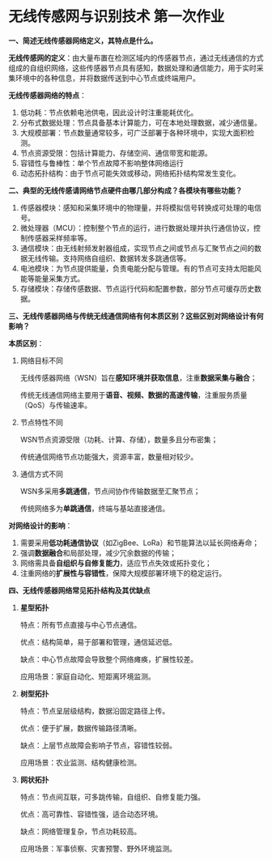 # 无线传感网与识别技术 第一次作业

**一、简述无线传感器网络定义，其特点是什么。**

**无线传感网的定义**：由大量布置在检测区域内的传感器节点，通过无线通信的方式组成的自组织网络，这些传感器节点具有感知，数据处理和通信能力，用于实时采集环境中的各种信息，并将数据传送到中心节点或终端用户。

**无线传感器网络的特点**：

1. 低功耗：节点依赖电池供电，因此设计时注重能耗优化。
2. 分布式数据处理：节点具备基本计算能力，可在本地处理数据，减少通信量。
3. 大规模部署：节点数量通常较多，可广泛部署于各种环境中，实现大面积检测。
4. 节点资源受限：包括计算能力、存储空间、通信带宽和能源。
5. 容错性与鲁棒性：单个节点故障不影响整体网络运行
6. 动态拓扑结构：由于节点可能失效或移动，网络拓扑结构常发生变化。



**二、典型的无线传感请网络节点硬件由哪几部分构成？各模块有哪些功能？**

1. 传感器模块：感知和采集环境中的物理量，并将模拟信号转换成可处理的电信号。
2. 微处理器（MCU）：控制整个节点的运行，进行数据处理并执行通信协议，控制传感器采样频率等。
3. 通信模块：由无线射频发射器组成，实现节点之间或节点与汇聚节点之间的数据无线传输。支持网络自组织、数据转发多跳通信等。
4. 电池模块：为节点提供能量，负责电能分配与管理。有的节点可支持太阳能风能等能量采集方式。
5. 存储模块：存储传感数据、节点运行代码和配置参数，部分节点可缓存历史数据。



**三、无线传感器网络与传统无线通信网络有何本质区别？这些区别对网络设计有何影响？**

**本质区别**：

1. 网络目标不同

   无线传感器网络（WSN）旨在**感知环境并获取信息**，注重**数据采集与融合**；

   传统无线通信网络主要用于**语音、视频、数据的高速传输**，注重服务质量（QoS）与传输速率。

2. 节点特性不同

   WSN节点资源受限（功耗、计算、存储），数量多且分布密集；

   传统通信网络节点功能强大，资源丰富，数量相对较少。

3. 通信方式不同

   WSN多采用**多跳通信**，节点间协作传输数据至汇聚节点；

   传统网络多为**单跳通信**，终端与基站直接通信。

**对网络设计的影响**：

1. 需要采用**低功耗通信协议**（如ZigBee、LoRa）和节能算法以延长网络寿命；
2. 强调**数据融合**和局部处理，减少冗余数据的传输；
3. 网络需具备**自组织与自修复能力**，适应节点失效或拓扑变化；
4. 注重网络的**扩展性与容错性**，保障大规模部署环境下的稳定运行。



**四、无线传感器网络常见拓扑结构及其优缺点**

1. **星型拓扑**

   特点：所有节点直接与中心节点通信。

   优点：结构简单，易于部署和管理，通信延迟低。

   缺点：中心节点故障会导致整个网络瘫痪，扩展性较差。

   应用场景：家庭自动化、短距离环境监测。

2. **树型拓扑**

   特点：节点呈层级结构，数据沿固定路径上传。

   优点：便于扩展，数据传输路径清晰。

   缺点：上层节点故障会影响子节点，容错性较弱。

   应用场景：农业监测、结构健康检测。

3. **网状拓扑**

   特点：节点间互联，可多跳传输，自组织、自修复能力强。

   优点：高可靠性、容错性强，适合动态环境。

   缺点：网络管理复杂，节点功耗较高。

   应用场景：军事侦察、灾害预警、野外环境监测。

